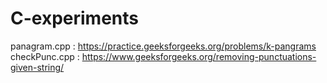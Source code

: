 # C-experiments

panagram.cpp : https://practice.geeksforgeeks.org/problems/k-pangrams
checkPunc.cpp : https://www.geeksforgeeks.org/removing-punctuations-given-string/
